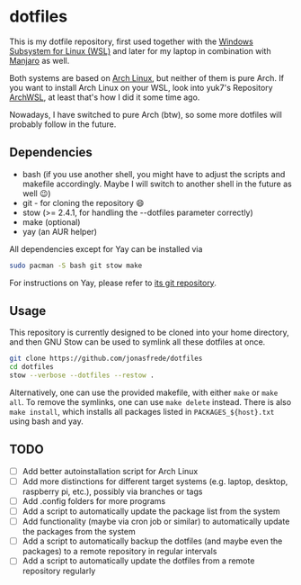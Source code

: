 # dotfiles

This is my dotfile repository, first used together with the [Windows Subsystem for Linux (WSL)](https://en.wikipedia.org/wiki/Windows_Subsystem_for_Linux "Wikipedia Explanation for WSL") and later for my laptop in combination with [Manjaro](https://manjaro.org/ "Manjaro Homepage") as well.

Both systems are based on [Arch Linux](https://www.archlinux.org/), but neither of them is pure Arch. If you want to install Arch Linux on your WSL, look into yuk7's Repository [ArchWSL](https://git.io/archwsl), at least that's how I did it some time ago.

Nowadays, I have switched to pure Arch (btw), so some more dotfiles will probably follow in the future.

## Dependencies

- bash (if you use another shell, you might have to adjust the scripts and makefile accordingly. Maybe I will switch to another shell in the future as well 😉)
- git - for cloning the repository 😄
- stow (>= 2.4.1, for handling the --dotfiles parameter correctly)
- make (optional)
- yay (an AUR helper)

All dependencies except for Yay can be installed via

```bash
sudo pacman -S bash git stow make
```

For instructions on Yay, please refer to [its git repository](https://github.com/Jguer/yay).

## Usage

This repository is currently designed to be cloned into your home directory, and then GNU Stow can be used to symlink all these dotfiles at once.

```bash
git clone https://github.com/jonasfrede/dotfiles
cd dotfiles
stow --verbose --dotfiles --restow .
```

Alternatively, one can use the provided makefile, with either `make` or `make all`. To remove the symlinks, one can use `make delete` instead. There is also `make install`, which installs all packages listed in `PACKAGES_${host}.txt` using bash and yay.

## TODO

- [ ] Add better autoinstallation script for Arch Linux
- [ ] Add more distinctions for different target systems (e.g. laptop, desktop, raspberry pi, etc.), possibly via branches or tags
- [ ] Add .config folders for more programs
- [ ] Add a script to automatically update the package list from the system
- [ ] Add functionality (maybe via cron job or similar) to automatically update the packages from the system
- [ ] Add a script to automatically backup the dotfiles (and maybe even the packages) to a remote repository in regular intervals
- [ ] Add a script to automatically update the dotfiles from a remote repository regularly
